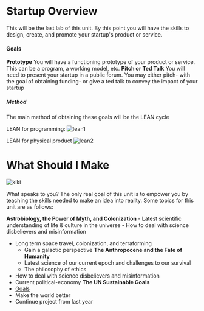 # Startup Overview

This will be the last lab of this unit. By this point you will have the skills to design, create, and promote your startup's product or service.

#### Goals
**Prototype** You will have a functioning prototype of your product or service. This can be a program, a working model, etc.
**Pitch or Ted Talk** You will need to present your startup in a public forum. You may either pitch- with the goal of obtaining funding- or give a ted talk to convey the impact of your startup

##### Method
The main method of obtaining these goals will be the LEAN cycle

LEAN for programming:
![lean1](https://timesheetchronicles.files.wordpress.com/2015/05/lean-startup-cycle.png?w=620)

LEAN for physical product
![lean2](https://www.lightcastlebd.com/wp-content/uploads/2017/07/MVP-lean.jpg)

# What Should I Make

![kiki](https://i.chzbgr.com/full/8802656768/h4ECC5C42/)

What speaks to you? The only real goal of this unit is to empower you by teaching the skills needed to make an idea into reality. 
Some topics for this unit are as follows:

**Astrobiology, the Power of Myth, and Colonization**
	- Latest scientific understanding of life & culture in the universe
	- How to deal with science disbelievers and misinformation 
  - Long term space travel, colonization, and terraforming
	- Gain a galactic perspective
**The Anthropocene and the Fate of Humanity**
	- Latest science of our current epoch and challenges to our survival
	- The philosophy of ethics 
  - How to deal with science disbelievers and misinformation
  - Current political-economy
  **The UN Sustainable Goals**
  - [Goals](https://www.un.org/sustainabledevelopment/sustainable-development-goals/)
  - Make the world better
  - Continue project from last year
